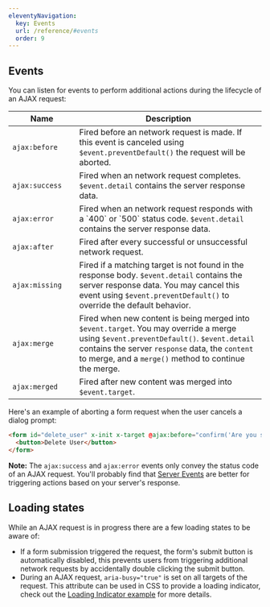```yaml
---
eleventyNavigation:
  key: Events
  url: /reference/#events
  order: 9
---
```


## Events

You can listen for events to perform additional actions during the lifecycle of an AJAX request:

<div class="table">
<table>
  <thead>
    <th scope="col" width="117">Name</th>
    <th scope="col">Description</th>
  </thead>
  <tbody>
  <tr>
    <td><code>ajax:before</code></td>
    <td>Fired before an network request is made. If this event is canceled using <code>$event.preventDefault()</code> the request will be aborted.</td>
  </tr>
  <tr>
    <td><code>ajax:success</code></td>
    <td>Fired when an network request completes. <code>$event.detail</code> contains the server response data.</td>
  </tr>
  <tr>
    <td><code>ajax:error</code></td>
    <td>Fired when an network request responds with a `400` or `500` status code. <code>$event.detail</code> contains the server response data.</td>
  </tr>
  <tr>
    <td><code>ajax:after</code></td>
    <td>Fired after every successful or unsuccessful network request.</td>
  </tr>
  <tr>
    <td><code>ajax:missing</code></td>
    <td>Fired if a matching target is not found in the response body. <code>$event.detail</code> contains the server response data. You may cancel this event using <code>$event.preventDefault()</code> to override the default behavior.</td>
  </tr>
  <tr>
    <td><code>ajax:merge</code></td>
    <td>Fired when new content is being merged into <code>$event.target</code>. You may override a merge using <code>$event.preventDefault()</code>. <code>$event.detail</code> contains the server <code>response</code> data, the <code>content</code> to merge, and a <code>merge()</code> method to continue the merge.</td>
  </tr>
  <tr>
    <td><code>ajax:merged</code></td>
    <td>Fired after new content was merged into <code>$event.target</code>.</td>
  </tr>
  </tbody>
</table>
</div>

Here's an example of aborting a form request when the user cancels a dialog prompt:

```html
<form id="delete_user" x-init x-target @ajax:before="confirm('Are you sure?') || $event.preventDefault()">
  <button>Delete User</button>
</form>
```

**Note:** The `ajax:success` and `ajax:error` events only convey the status code of an AJAX request. You'll probably find that [Server Events](/examples/server-events/) are better for triggering actions based on your server's response.

## Loading states

While an AJAX request is in progress there are a few loading states to be aware of:

  * If a form submission triggered the request, the form's submit button is automatically disabled, this prevents users from triggering additional network requests by accidentally double clicking the submit button.
  * During an AJAX request, `aria-busy="true"` is set on all targets of the request. This attribute can be used in CSS to provide a loading indicator, check out the [Loading Indicator example](/examples/loading) for more details.
